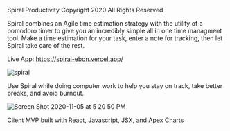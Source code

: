 Spiral Productivity
Copyright 2020 All Rights Reserved

Spiral combines an Agile time estimation strategy with the utility of a pomodoro timer to give you an incredibly simple all in one time managment tool. Make a time estimation for your task, enter a note for tracking, then let Spiral take care of the rest.

Live App: https://spiral-ebon.vercel.app/

![spiral](https://user-images.githubusercontent.com/8163492/98314565-177e4b00-1f8b-11eb-880f-4965583d0cca.png)


Use Spiral while doing computer work to help you stay on track, take better breaks, and avoid burnout. 

![Screen Shot 2020-11-05 at 5 20 50 PM](https://user-images.githubusercontent.com/8163492/98314634-45638f80-1f8b-11eb-98f7-2d359b5c39d1.png)

Client MVP built with React, Javascript, JSX, and Apex Charts

